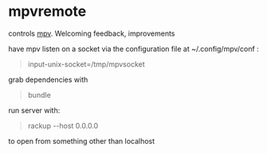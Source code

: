 # mpvremote

controls [mpv]. Welcoming feedback, improvements

have mpv listen on a socket via the configuration file at ~/.config/mpv/conf :
> input-unix-socket=/tmp/mpvsocket

grab dependencies with
> bundle

run server with:
> rackup --host 0.0.0.0

to open from something other than localhost

[mpv]:http://mpv.io/
